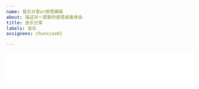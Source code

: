 ```yaml
---
name: 音乐分享or感悟模板
about: 描述对一首歌的感悟或者体会
title: 音乐分享
labels: 音乐
assignees: chunxiao01

---
```


<!--以下是说明部分，可以删除-->
<div style="display:none;">
-------------------------------------------------------------------------
音乐分享说明：
1. <div style="display:none;">......</div>这段说明可以删除
2. <iframe>......</iframe>这段不可以删除
3. 分享歌曲，需要将 【网易云音乐歌曲ID】替换为歌曲的ID
4. 歌曲的ID查找办法：网页打开https://music.163.com/，搜索歌曲。例如搜索【天天想你】，点击进去，找到这首歌曲网页的地址，例如【https://music.163.com/#/song?id=188177】，这个网址最后的188177就是歌曲的ID，将下面的【【网易云音乐歌曲ID】】替换为188177即可。
-------------------------------------------------------------------------
</div>

<!--以下是正文部分，不要删除-->
<iframe frameborder="no" border="0" marginwidth="0" marginheight="0" width=100% height=86 src="//music.163.com/outchain/player?type=2&id=网易云音乐歌曲ID&auto=1&height=66"></iframe>
